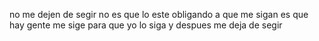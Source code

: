 no me dejen de segir
no es que lo este obligando  a que me sigan es que hay gente me sige para que yo lo siga y despues me deja de segir
